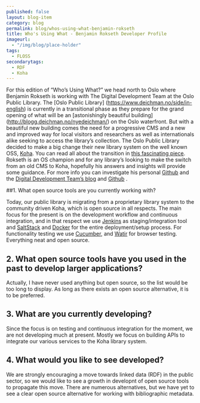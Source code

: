 ```yaml
---
published: false
layout: blog-item
category: blog
permalink: blog/whos-using-what-benjamin-rokseth
title: Who's Using What - Benjamin Rokseth Developer Profile
imageurl: 
  - "/img/blog/place-holder"
tags: 
  - FLOSS
secondarytags:
  - RDF
  - Koha
---
```

For this edition of “Who’s Using What?” we head north to Oslo where Benjamin Rokseth is working with The Digital Development
Team at the Oslo Public Library. The [Oslo Public Library] (https://www.deichman.no/side/in-english) is currently in a transitional phase as they prepare for the grand opening of what will be an [astonishingly beautiful building] (http://blogg.deichman.no/nyedeichman/) on the Oslo waterfront. But with a beautiful new building comes the
need for a progressive CMS and a new and improved way for local visitors and researchers as well as internationals alike seeking to access the library’s collection. The Oslo Public Library decided to make a big change their new
library system on the well known OSS, [Koha](http://www.koha.org/). You can read all about the transition in [this fascinating piece](http://digital.deichman.no/blog/2015/01/12/working-with-koha-at-oslo-public-library/). Rokseth is an OS
champion and for any library’s looking to make the switch from an old CMS to Koha, hopefully his answers and insights will
provide some guidance. For more info you can investigate his personal [Github](https://github.com/bensinober) and the [Digital Development Team’s blog](http://digital.deichman.no/) and [Github](https://github.com/digibib) . 

##1. What open source tools are you currently working with? 

Today, our public library is migrating from a proprietary library system to the community driven Koha, which is open source in
all respects. The main focus for the present is on the development workflow and continuous integration, and in that respect we
use [Jenkins](http://jenkins-ci.org/) as staging/integration tool and [SaltStack](http://saltstack.com/) and [Docker](https://www.docker.com/) for the entire deployment/setup process. For functionality testing we use [Cucumber](https://cukes.info/), and [Watir](http://watir.com/) for browser testing. Everything neat and open source.

## 2. What open source tools have you used in the past to develop larger applications?

Actually, I have never used anything but open source, so the list would be too long to display. As long as there exists an open
source alternative, it is to be preferred.

## 3. What are you currently developing? 

Since the focus is on testing and continuous integration for the moment, we are not developing much at present. Mostly we focus
on building APIs to integrate our various services to the Koha library system.

## 4. What would you like to see developed? 

We are strongly encouraging a move towards linked data (RDF) in the public sector, so we would like to see a growth in developnt
of open source tools to propagate this move. There are numerous alternatives, but we have yet to see a clear open source
alternative for working with bibliographic metadata.
